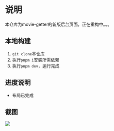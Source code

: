 # 说明

本仓库为movie-getter的新版后台页面，正在重构中。。。

## 本地构建

1. `git clone`本仓库
2. 执行`pnpm i`安装所需依赖
3. 执行`pnpm dev`，运行完成

## 进度说明

- 布局已完成

## 截图

![](https://github.com/jinzhongjia/newMovieAdmin/blob/src/current.png?raw=true)